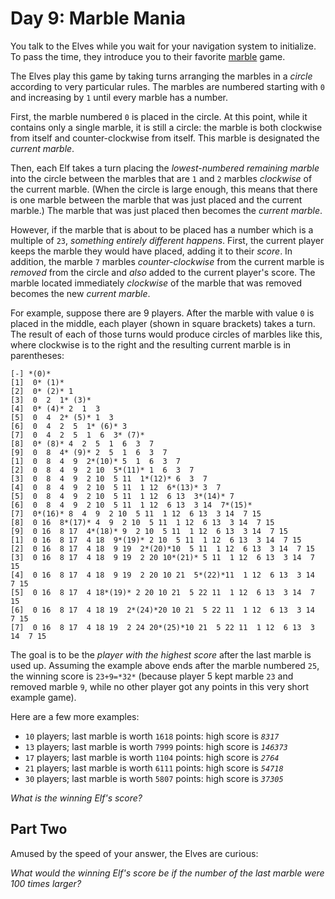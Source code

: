 # Day 9: Marble Mania

You talk to the Elves while you wait for your navigation system to initialize. To pass the time, they introduce you to their favorite [marble](<https://en.wikipedia.org/wiki/Marble_(toy)>) game.

The Elves play this game by taking turns arranging the marbles in a _circle_ according to very particular rules. The marbles are numbered starting with `0` and increasing by `1` until every marble has a number.

First, the marble numbered `0` is placed in the circle. At this point, while it contains only a single marble, it is still a circle: the marble is both clockwise from itself and counter-clockwise from itself. This marble is designated the _current marble_.

Then, each Elf takes a turn placing the _lowest-numbered remaining marble_ into the circle between the marbles that are `1` and `2` marbles _clockwise_ of the current marble. (When the circle is large enough, this means that there is one marble between the marble that was just placed and the current marble.) The marble that was just placed then becomes the _current marble_.

However, if the marble that is about to be placed has a number which is a multiple of `23`, _something entirely different happens_. First, the current player keeps the marble they would have placed, adding it to their _score_. In addition, the marble `7` marbles _counter-clockwise_ from the current marble is _removed_ from the circle and _also_ added to the current player's score. The marble located immediately _clockwise_ of the marble that was removed becomes the new _current marble_.

For example, suppose there are 9 players. After the marble with value `0` is placed in the middle, each player (shown in square brackets) takes a turn. The result of each of those turns would produce circles of marbles like this, where clockwise is to the right and the resulting current marble is in parentheses:

```
[-] *(0)*
[1]  0* (1)*
[2]  0* (2)* 1
[3]  0  2  1* (3)*
[4]  0* (4)* 2  1  3
[5]  0  4  2* (5)* 1  3
[6]  0  4  2  5  1* (6)* 3
[7]  0  4  2  5  1  6  3* (7)*
[8]  0* (8)* 4  2  5  1  6  3  7
[9]  0  8  4* (9)* 2  5  1  6  3  7
[1]  0  8  4  9  2*(10)* 5  1  6  3  7
[2]  0  8  4  9  2 10  5*(11)* 1  6  3  7
[3]  0  8  4  9  2 10  5 11  1*(12)* 6  3  7
[4]  0  8  4  9  2 10  5 11  1 12  6*(13)* 3  7
[5]  0  8  4  9  2 10  5 11  1 12  6 13  3*(14)* 7
[6]  0  8  4  9  2 10  5 11  1 12  6 13  3 14  7*(15)*
[7]  0*(16)* 8  4  9  2 10  5 11  1 12  6 13  3 14  7 15
[8]  0 16  8*(17)* 4  9  2 10  5 11  1 12  6 13  3 14  7 15
[9]  0 16  8 17  4*(18)* 9  2 10  5 11  1 12  6 13  3 14  7 15
[1]  0 16  8 17  4 18  9*(19)* 2 10  5 11  1 12  6 13  3 14  7 15
[2]  0 16  8 17  4 18  9 19  2*(20)*10  5 11  1 12  6 13  3 14  7 15
[3]  0 16  8 17  4 18  9 19  2 20 10*(21)* 5 11  1 12  6 13  3 14  7 15
[4]  0 16  8 17  4 18  9 19  2 20 10 21  5*(22)*11  1 12  6 13  3 14  7 15
[5]  0 16  8 17  4 18*(19)* 2 20 10 21  5 22 11  1 12  6 13  3 14  7 15
[6]  0 16  8 17  4 18 19  2*(24)*20 10 21  5 22 11  1 12  6 13  3 14  7 15
[7]  0 16  8 17  4 18 19  2 24 20*(25)*10 21  5 22 11  1 12  6 13  3 14  7 15
```

The goal is to be the _player with the highest score_ after the last marble is used up. Assuming the example above ends after the marble numbered `25`, the winning score is `23+9=*32*` (because player 5 kept marble `23` and removed marble `9`, while no other player got any points in this very short example game).

Here are a few more examples:

- `10` players; last marble is worth `1618` points: high score is _`8317`_
- `13` players; last marble is worth `7999` points: high score is _`146373`_
- `17` players; last marble is worth `1104` points: high score is _`2764`_
- `21` players; last marble is worth `6111` points: high score is _`54718`_
- `30` players; last marble is worth `5807` points: high score is _`37305`_

_What is the winning Elf's score?_

## Part Two

Amused by the speed of your answer, the Elves are curious:

_What would the winning Elf's score be if the number of the last marble were 100 times larger?_
